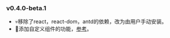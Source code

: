 ### v0.4.0-beta.1

* 💀移除了react，react-dom，antd的依赖，改为由用户手动安装。
* 🌟添加自定义组件的功能，[参考](https://github.com/duan602728596/antd-schema-form#%E8%87%AA%E5%AE%9A%E4%B9%89%E6%B8%B2%E6%9F%93%E7%BB%84%E4%BB%B6)。